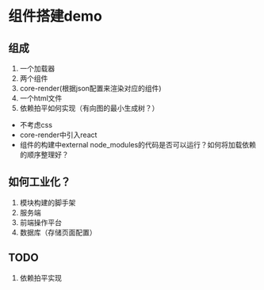 # 组件搭建demo


## 组成

1. 一个加载器
2. 两个组件
3. core-render(根据json配置来渲染对应的组件)
4. 一个html文件
5. 依赖拍平如何实现（有向图的最小生成树？）

- 不考虑css
- core-render中引入react
- 组件的构建中external node_modules的代码是否可以运行？如何将加载依赖的顺序整理好？


## 如何工业化？

1. 模块构建的脚手架
2. 服务端
3. 前端操作平台
4. 数据库（存储页面配置）


## TODO

1. 依赖拍平实现
